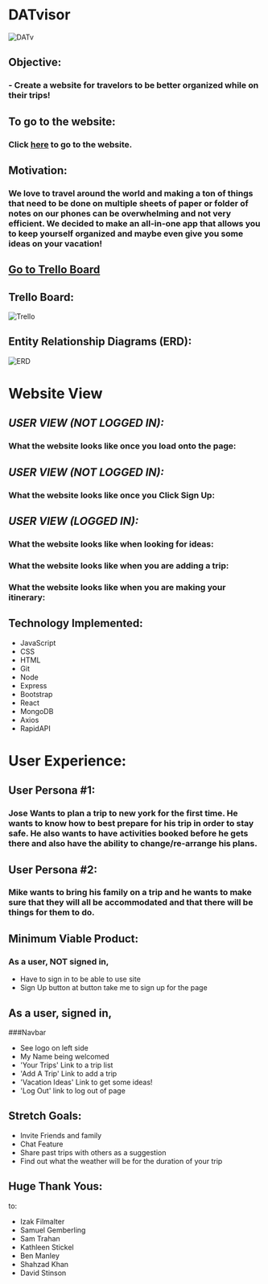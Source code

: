 # DATvisor
![DATv](https://i.imgur.com/bcYXOOF.png)
##
## Objective:
### - Create a website for travelors to be better organized while on their trips!
##
##
##
## To go to the website:
### Click [here]() to go to the website.
##
##
## Motivation:
### We love to travel around the world and making a ton of things that need to be done on multiple sheets of paper or folder of notes on our phones can be overwhelming and not very efficient. We decided to make an all-in-one app that allows you to keep yourself organized and maybe even give you some ideas on your vacation!
##
##
## [Go to Trello Board](https://trello.com/b/ViYZsTjA/dat-travel)

## Trello Board: 
![Trello](https://i.imgur.com/R3Zpbpm.png)

## Entity Relationship Diagrams (ERD):
![ERD](https://i.imgur.com/PEwLvC3.png)


# Website View

## *_USER VIEW (NOT LOGGED IN):_*
### What the website looks like once you load onto the page:

## *_USER VIEW (NOT LOGGED IN):_*
### What the website looks like once you Click Sign Up:

## *_USER VIEW (LOGGED IN):_*
### What the website looks like when looking for ideas:


### What the website looks like when you are adding a trip:


### What the website looks like when you are making your itinerary:

## Technology Implemented:
- JavaScript
- CSS
- HTML
- Git 
- Node
- Express
- Bootstrap
- React
- MongoDB
- Axios
- RapidAPI

# User Experience:
## User Persona #1:
### Jose Wants to plan a trip to new york for the first time. He wants to know how to best prepare for his trip in order to stay safe. He also wants to have activities booked before he gets there and also have the ability to change/re-arrange his plans.

## User Persona #2:
### Mike wants to bring his family on a trip and he wants to make sure that they will all be accommodated and that there will be things for them to do.

## Minimum Viable Product:
### As a user, NOT signed in, 

- Have to sign in to be able to use site
- Sign Up button at button take me to sign up for the page


## As a user, signed in, 

###Navbar
- See logo on left side
- My Name being welcomed
- 'Your Trips' Link to a trip list
- 'Add A Trip' Link to add a trip
- 'Vacation Ideas' Link to get some ideas!
- 'Log Out' link to log out of page

## Stretch Goals:
- Invite Friends and family
- Chat Feature
- Share past trips with others as a suggestion
- Find out what the weather will be for the duration of your trip

## Huge Thank Yous: 
to:
- Izak Filmalter
- Samuel Gemberling
- Sam Trahan
- Kathleen Stickel
- Ben Manley
- Shahzad Khan
- David Stinson
